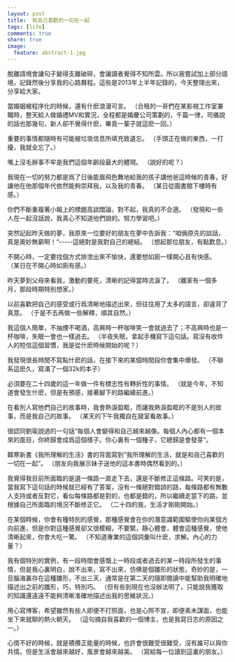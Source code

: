 ```yaml
---
layout: post
title:  和自己喜歡的一切在一起
tags: [life]
comments: true
share: true
image:
  feature: abstract-1.jpg
---
```

脫離語境會讓句子變得支離破碎，會讓讀者覺得不知所雲。所以我嘗試加上部分語境，記錄然後分享我的心路曆程。這些是2013年上半年記錄的，今天整理出來，分享給大家。

當婚姻被程序化的時候，還有什麽浪漫可言。 （合租的一哥們在某影視工作室兼職時，整天給人做婚禮MV和實況，全程都是婚慶公司策劃的，千篇一律，司儀說的話也那幾句，新人卻不覺得什麽，畢竟一輩子就這麽一回。）

重要的事情都隨時有可能被垃圾信息所填充致遺忘。 （手頭正在做的東西，一打擾，我就全忘了。）

嘴上沒毛辦事不牢是我們這個年齡段最大的體現。 （說好的呢？）

我現在一切的努力都是爲了日後能眉飛色舞地給我的孩子講他爸這時候的青春，好讓他在他那個年代依然能夠崇拜我，以及我的青春。 （某日從圖書館下樓時有感。）

你們不斷重複著小報上的標題高談闊論，對不起，我真的不合適。 （發現和一些人在一起沒話說，我真心不知道他們說的。努力學習吧。）

突然記起昨天做的夢，我原來一位要好的朋友在夢中告訴我：“咱倆原先的談話，真是奧妙無窮啊！”-----這絕對是我對自己的總結。 （想起那位朋友，有點歎息。）

不開心時，一定要找個方式排泄出來不愉快，還要想如廁一樣開心且有快感。 （某日在不開心時如廁有感。）

昨天夢到父母來看我，激動的要死，清晰的記得當時流淚了。 （離家有一個多月，那段時期特別想家。）

以前喜歡把自己的感受或行爲清晰地描述出來，但往往用了太多的語言，卻違背了真意。 （于是不去再做一些解釋，順其自然。）

我這個人簡單，不抽煙不喝酒，高興時一杯咖啡笑一會就過去了；不高興時也是一杯咖啡，失眠一會也一樣過去。 （半夜失眠，拿起手機寫下這句話。寫沒有收件人的短信這個習慣，我是從什麽時候開始的呢？）

我發現很長時間不寫點什麽的話，在接下來的某個時間段你會集中爆發。 （不聯系這麽久，寫滿了一個32k的本子）

必須要在二十四歲的這一年做一件有標志性有轉折性的事情。 （就是今年，不知道會發生什麽，但是有預感，接著腳下的路繼續前進。）

在看別人寫他們自己的故事時，我會熱淚盈眶，而讓我熱淚盈眶的不是別人的故事，而是我自己的故事。 （某天的下午我獨自在寢室看故事。）

很認同劉瑜說過的一句話“每個人會變得和自己越來越像。每個人內心都有一個本來的面目，你終歸會成爲這個樣子。你心裏有一個種子，它總歸是會發芽”。

韓寒新書《我所理解的生活》書的背面寫到“我所理解的生活，就是和自己喜歡的一切在一起”。 （朋友向我展示妹子送他的這本書時偶然看到的。）

我覺得我目前所面臨的是選一條路一直走下去，還是不斷修正這條路。可笑的是，當我寫下這句話的時候就已經有了答案，沒有一條絕對錯誤的路，每條路都有無數人支持或者反對它，看似每條路都是對的，也都是錯的，所以繼續走當下的路，並根據自己所面臨的境況不斷修正它。 （二十四的我，生活才剛剛開始。）

在某個時候，你會有種特別的感覺，那種感覺會在你的潛意識範圍驅使你向某個方向前進，但是你對這種感覺卻又很模糊，不要緊，靜心體會，體會這種感覺，使他清晰起來，你會大吃一驚。 （不知道專業的這個詞彙叫什麽，求解。內心的力量？）

我有個特別的實例，有一段時間會感慨上一時段或者過去的某一時段所發生的事情，但是我心裏明白，說不出來，寫不出來，仿佛是個雛形的狀態，奇妙的是，一旦腦海裏存在這種雛形，不出三天，通常是在第二天的隨即閱讀中能幫助我明確地描述出之前的雛形，巧，特別巧。 （但有些到現在也沒辦法明了，只能說我獲取的知識還遠遠不能夠清晰准確地描述出我的思維狀況。）

用心寫博客，希望雖然有些人即便不打照面，也是心照不宣，即便素未謀面，也能坐下來就聊的熱火朝天。 （這句摘自我喜歡的一個博主，也是我寫日志的原因之一。）

心情不好的時候，就是積攢正能量的時候，也許會很難受很難受，沒有誰可以與你共情。但是生活會越來越好，風景會越來越美。 （寫給每一位讀到這裏的朋友。）
